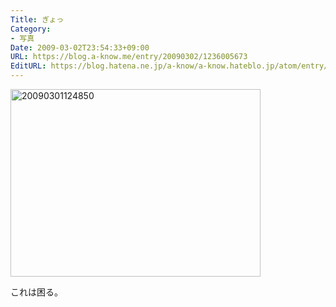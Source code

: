 ```yaml
---
Title: ぎょっ
Category:
- 写真
Date: 2009-03-02T23:54:33+09:00
URL: https://blog.a-know.me/entry/20090302/1236005673
EditURL: https://blog.hatena.ne.jp/a-know/a-know.hateblo.jp/atom/entry/12921228815727980133
---
```


<a href="http://f.hatena.ne.jp/a-know/20090301124850"><img src="http://img.f.hatena.ne.jp/images/fotolife/a/a-know/20090301/20090301124850.jpg" height="300" width="400" alt="20090301124850"></a>



これは困る。
